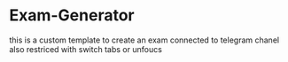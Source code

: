 # Exam-Generator
this is a custom template to create an exam connected to telegram chanel also restriced with switch tabs or unfoucs 
